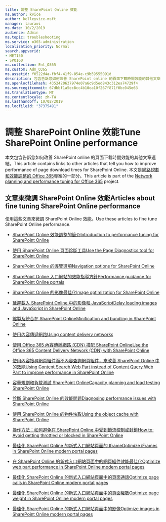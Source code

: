 ```yaml
---
title: 調整 SharePoint Online 效能
ms.author: kvice
author: kelleyvice-msft
manager: laurawi
ms.date: 10/2/2019
audience: Admin
ms.topic: troubleshooting
ms.service: o365-administration
localization_priority: Normal
search.appverid:
- MET150
- SPO160
ms.collection: Ent_O365
ms.custom: Adm_O365
ms.assetid: f0522d4a-fbf4-41f9-854e-c9b59555091d
description: 包含告訴您如何改善 SharePoint online 的頁面下載時間效能的其他文章連結。
ms.openlocfilehash: 4352420637974e07a6c9d5ed843c312ea74729f4
ms.sourcegitcommit: 67dbbf1a5ec8cc4b10ca10f267f871f0bc045e63
ms.translationtype: MT
ms.contentlocale: zh-TW
ms.lasthandoff: 10/02/2019
ms.locfileid: "37375491"
---
```

# <a name="tune-sharepoint-online-performance"></a><span data-ttu-id="08000-103">調整 SharePoint Online 效能</span><span class="sxs-lookup"><span data-stu-id="08000-103">Tune SharePoint Online performance</span></span>

<span data-ttu-id="08000-104">本文包含告訴您如何改善 SharePoint online 的頁面下載時間效能的其他文章連結。</span><span class="sxs-lookup"><span data-stu-id="08000-104">This article contains links to other articles that tell you how to improve performance of page download times for SharePoint Online.</span></span> <span data-ttu-id="08000-105">本文是[網路規劃和效能調整的 Office 365](https://aka.ms/tune)專案的一部分。</span><span class="sxs-lookup"><span data-stu-id="08000-105">This article is part of the [Network planning and performance tuning for Office 365](https://aka.ms/tune) project.</span></span>

## <a name="articles-about-fine-tuning-sharepoint-online-performance"></a><span data-ttu-id="08000-106">文章來微調 SharePoint Online 效能</span><span class="sxs-lookup"><span data-stu-id="08000-106">Articles about fine tuning SharePoint Online performance</span></span>

<span data-ttu-id="08000-107">使用這些文章來微調 SharePoint Online 效能。</span><span class="sxs-lookup"><span data-stu-id="08000-107">Use these articles to fine tune SharePoint Online performance.</span></span>
  
- [<span data-ttu-id="08000-108">SharePoint Online 效能調整的簡介</span><span class="sxs-lookup"><span data-stu-id="08000-108">Introduction to performance tuning for SharePoint Online</span></span>](introduction-to-performance-tuning-for-sharepoint-online.md)

- [<span data-ttu-id="08000-109">使用 SharePoint Online 頁面診斷工具</span><span class="sxs-lookup"><span data-stu-id="08000-109">Use the Page Diagnostics tool for SharePoint Online</span></span>](page-diagnostics-for-spo.md)

- [<span data-ttu-id="08000-110">SharePoint Online 的導覽選項</span><span class="sxs-lookup"><span data-stu-id="08000-110">Navigation options for SharePoint Online</span></span>](navigation-options-for-sharepoint-online.md)

- [<span data-ttu-id="08000-111">SharePoint Online 入口網站的效能指導方針</span><span class="sxs-lookup"><span data-stu-id="08000-111">Performance guidance for SharePoint Online portals</span></span>](https://docs.microsoft.com/en-us/sharepoint/dev/solution-guidance/portal-performance)

- [<span data-ttu-id="08000-112">SharePoint Online 的影像最佳化</span><span class="sxs-lookup"><span data-stu-id="08000-112">Image optimization for SharePoint Online</span></span>](image-optimization-for-sharepoint-online.md)

- [<span data-ttu-id="08000-113">延遲載入 SharePoint Online 中的影像和 JavaScript</span><span class="sxs-lookup"><span data-stu-id="08000-113">Delay loading images and JavaScript in SharePoint Online</span></span>](delay-loading-images-and-javascript-in-sharepoint-online.md)

- [<span data-ttu-id="08000-114">縮製及統合在 SharePoint Online</span><span class="sxs-lookup"><span data-stu-id="08000-114">Minification and bundling in SharePoint Online</span></span>](minification-and-bundling-in-sharepoint-online.md)

- [<span data-ttu-id="08000-115">使用內容傳遞網路</span><span class="sxs-lookup"><span data-stu-id="08000-115">Using content delivery networks</span></span>](using-content-delivery-networks-with-sharepoint-online.md)

- [<span data-ttu-id="08000-116">使用 Office 365 內容傳遞網路 (CDN) 搭配 SharePoint Online</span><span class="sxs-lookup"><span data-stu-id="08000-116">Use the Office 365 Content Delivery Network (CDN) with SharePoint Online</span></span>](use-office-365-cdn-with-spo.md)

- [<span data-ttu-id="08000-117">使用內容搜尋網頁組件而不內容查詢網頁組件，來改善 SharePoint Online 中的效能</span><span class="sxs-lookup"><span data-stu-id="08000-117">Using Content Search Web Part instead of Content Query Web Part to improve performance in SharePoint Online</span></span>](using-content-search-web-part-instead-of-content-query-web-part-to-improve-perfo.md)

- [<span data-ttu-id="08000-118">容量規劃和負載測試 SharePoint Online</span><span class="sxs-lookup"><span data-stu-id="08000-118">Capacity planning and load testing SharePoint Online</span></span>](capacity-planning-and-load-testing-sharepoint-online.md)

- [<span data-ttu-id="08000-119">診斷 SharePoint Online 的效能問題</span><span class="sxs-lookup"><span data-stu-id="08000-119">Diagnosing performance issues with SharePoint Online</span></span>](diagnosing-performance-issues-with-sharepoint-online.md)

- [<span data-ttu-id="08000-120">使用 SharePoint Online 的物件快取</span><span class="sxs-lookup"><span data-stu-id="08000-120">Using the object cache with SharePoint Online</span></span>](using-the-object-cache-with-sharepoint-online.md)

- [<span data-ttu-id="08000-121">操作方法：如何避免在 SharePoint Online 中受到節流控制或封鎖</span><span class="sxs-lookup"><span data-stu-id="08000-121">How to: Avoid getting throttled or blocked in SharePoint Online</span></span>](https://msdn.microsoft.com/en-us/library/office/dn889829.aspx)

- [<span data-ttu-id="08000-122">最佳化 SharePoint Online 的新式入口網站頁面的 Iframe</span><span class="sxs-lookup"><span data-stu-id="08000-122">Optimize iFrames in SharePoint Online modern portal pages</span></span>](modern-iframe-optimization.md)

- [<span data-ttu-id="08000-123">在 SharePoint Online 的新式入口網站頁面中的網頁組件效能最佳化</span><span class="sxs-lookup"><span data-stu-id="08000-123">Optimize web part performance in SharePoint Online modern portal pages</span></span>](modern-web-part-optimization.md)

- [<span data-ttu-id="08000-124">最佳化 SharePoint Online 的新式入口網站頁面中的頁面通話</span><span class="sxs-lookup"><span data-stu-id="08000-124">Optimize page calls in SharePoint Online modern portal pages</span></span>](modern-page-call-optimization.md)

- [<span data-ttu-id="08000-125">最佳化 SharePoint Online 的新式入口網站頁面中的頁面權數</span><span class="sxs-lookup"><span data-stu-id="08000-125">Optimize page weight in SharePoint Online modern portal pages</span></span>](modern-page-weight-optimization.md)

- [<span data-ttu-id="08000-126">最佳化 SharePoint Online 的新式入口網站頁面中的影像</span><span class="sxs-lookup"><span data-stu-id="08000-126">Optimize images in SharePoint Online modern portal pages</span></span>](modern-image-optimization.md)

